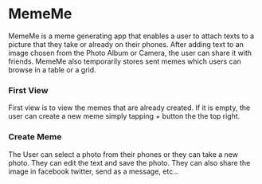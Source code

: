 # MemeMe
MemeMe is a meme­ generating app that enables a user to attach texts to a picture that they take or already on their phones. After adding text to an image chosen from the Photo Album or Camera, the user can share it with friends. MemeMe also temporarily stores sent memes which users can browse in a table or a grid.

### First View
First view is to view the memes that are already created. If it is empty, the user can create a new meme simply tapping + button the the top right.

### Create Meme
The User can select a photo from their phones or they can take a new photo. They can edit the text and save the photo. They can also share the image in facebook twitter, send as a message, etc... 
